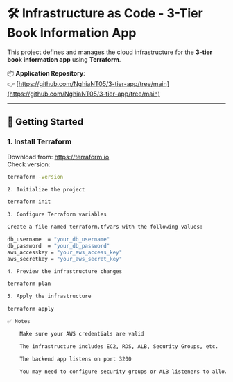 # 🛠 Infrastructure as Code - 3-Tier Book Information App

This project defines and manages the cloud infrastructure for the **3-tier book information app** using **Terraform**.

📦 **Application Repository**:  
👉 [https://github.com/NghiaNT05/3-tier-app/tree/main](https://github.com/NghiaNT05/3-tier-app/tree/main)

---

## 🚀 Getting Started

### 1. Install Terraform

Download from: https://terraform.io  
Check version:

```bash
terraform -version

2. Initialize the project

terraform init

3. Configure Terraform variables

Create a file named terraform.tfvars with the following values:

db_username  = "your_db_username"
db_password  = "your_db_password"
aws_accesskey = "your_aws_access_key"
aws_secretkey = "your_aws_secret_key"

4. Preview the infrastructure changes

terraform plan

5. Apply the infrastructure

terraform apply

✅ Notes

    Make sure your AWS credentials are valid

    The infrastructure includes EC2, RDS, ALB, Security Groups, etc.

    The backend app listens on port 3200

    You may need to configure security groups or ALB listeners to allow external access
